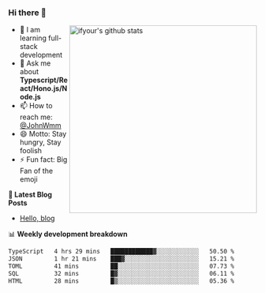 ### Hi there 👋

<img style="width: 380px" align="right" src="https://github-readme-stats.vercel.app/api?username=ifyour&show_icons=true&theme=dark&card_width=280px&hide_title=true&hide=contribs&include_all_commits=true&count_private=true" alt="ifyour's github stats"/>


- 🌱  I am learning full-stack development
- 💬  Ask me about **Typescript/React/Hono.js/Node.js**
- 📫  How to reach me: [@JohnWmm](https://twitter.com/JohnWmm)
- 😄  Motto: Stay hungry, Stay foolish
- ⚡  Fun fact: Big Fan of the emoji


**📝 Latest Blog Posts**

<!-- BLOG-POST-LIST:START -->
- [Hello, blog](https://mingming.dev/posts/hello-blog)
<!-- BLOG-POST-LIST:END -->



📊 **Weekly development breakdown** 

<!-- [![wakatime](https://wakatime.com/badge/user/d2bc2102-a53a-4e4f-93d0-a8cbf4be2db4.svg)](https://wakatime.com/@d2bc2102-a53a-4e4f-93d0-a8cbf4be2db4) -->

<!--START_SECTION:waka-->

```txt
TypeScript   4 hrs 29 mins   ████████████▓░░░░░░░░░░░░   50.50 %
JSON         1 hr 21 mins    ███▓░░░░░░░░░░░░░░░░░░░░░   15.21 %
TOML         41 mins         ██░░░░░░░░░░░░░░░░░░░░░░░   07.73 %
SQL          32 mins         █▓░░░░░░░░░░░░░░░░░░░░░░░   06.11 %
HTML         28 mins         █▒░░░░░░░░░░░░░░░░░░░░░░░   05.36 %
```

<!--END_SECTION:waka-->

